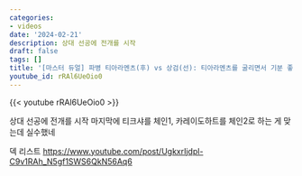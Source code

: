 ```yaml
---
categories:
- videos
date: '2024-02-21'
description: 상대 선공에 전개를 시작
draft: false
tags: []
title: '[마스터 듀얼] 파병 티아라멘츠(후) vs 상검(선): 티아라멘츠를 굴리면서 기분 좋은 순간'
youtube_id: rRAl6UeOio0
---
```



{{< youtube rRAl6UeOio0 >}}

상대 선공에 전개를 시작
마지막에 티크샤를 체인1, 카레이도하트를 체인2로 하는 게 맞는데 실수했네

덱 리스트
https://www.youtube.com/post/UgkxrIjdpl-C9v1RAh_N5gf1SWS6QkN56Aq6